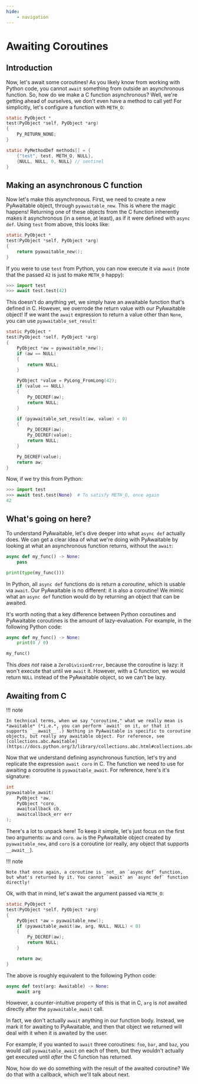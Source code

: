 ```yaml
---
hide:
    - navigation
---
```


# Awaiting Coroutines

## Introduction

Now, let's await some coroutines! As you likely know from working with Python code, you cannot `await` something from outside an asynchronous function. So, how do we make a C function asynchronous? Well, we're getting ahead of ourselves, we don't even have a method to call yet! For simplicitly, let's configure a function with `METH_O`:

```c
static PyObject *
test(PyObject *self, PyObject *arg)
{
    Py_RETURN_NONE;
}

static PyMethodDef methods[] = {
    {"test", test, METH_O, NULL},
    {NULL, NULL, 0, NULL} // sentinel
}
```

## Making an asynchronous C function

Now let's make this asynchronous. First, we need to create a new PyAwaitable object, through `pyawaitable_new`. This is where the magic happens! Returning one of these objects from the C function inherently makes it asynchronous (in a sense, at least), as if it were defined with `async def`. Using `test` from above, this looks like:

```c
static PyObject *
test(PyObject *self, PyObject *arg)
{
    return pyawaitable_new();
}
```

If you were to use `test` from Python, you can now execute it via `await` (note that the passed `42` is just to make `METH_O` happy):

```py
>>> import test
>>> await test.test(42)
```

This doesn't do anything yet, we simply have an awaitable function that's defined in C. However, we overrode the return value with our PyAwaitable object! If we want the `await` expression to return a value other than `None`, you can use `pyawaitable_set_result`:

```c
static PyObject *
test(PyObject *self, PyObject *arg)
{
    PyObject *aw = pyawaitable_new();
    if (aw == NULL)
    {
        return NULL;
    }

    PyObject *value = PyLong_FromLong(42);
    if (value == NULL)
    {
        Py_DECREF(aw);
        return NULL;
    }

    if (pyawaitable_set_result(aw, value) < 0)
    {
        Py_DECREF(aw);
        Py_DECREF(value);
        return NULL;
    }

    Py_DECREF(value);
    return aw;
}
```

Now, if we try this from Python:

```py
>>> import test
>>> await test.test(None)  # To satisfy METH_O, once again
42
```

## What's going on here?

To understand PyAwaitable, let's dive deeper into what `async def` actually does. We can get a clear idea of what we're doing with PyAwaitable by looking at what an asynchronous function returns, without the `await`:

```py
async def my_func() -> None:
    pass

print(type(my_func()))
```

In Python, all `async def` functions do is return a _coroutine_, which is usable via `await`. Our PyAwaitable is no different: it is also a coroutine! We mimic what an `async def` function would do by returning an object that can be awaited.

It's worth noting that a key difference between Python coroutines and PyAwaitable coroutines is the amount of lazy-evaluation. For example, in the following Python code:

```py
async def my_func() -> None:
    print(0 / 0)

my_func()
```

This _does not_ raise a `ZeroDivisionError`, because the coroutine is lazy: it won't execute that until we `await` it. However, with a C function, we would return `NULL` instead of the PyAwaitable object, so we can't be lazy.

## Awaiting from C

!!! note

    In technical terms, when we say "coroutine," what we really mean is *awaitable* (*i.e.*, you can perform `await` on it, or that it supports `__await__`.) Nothing in PyAwaitable is specific to coroutine objects, but really any awaitable object. For reference, see [collections.abc.Awaitable](https://docs.python.org/3/library/collections.abc.html#collections.abc.Awaitable).

Now that we understand defining asynchronous function, let's try and replicate the expression `await coro` in C. The function we need to use for awaiting a coroutine is `pyawaitable_await`. For reference, here's it's signature:

```c
int
pyawaitable_await(
    PyObject *aw,
    PyObject *coro,
    awaitcallback cb,
    awaitcallback_err err
);
```

There's a lot to unpack here! To keep it simple, let's just focus on the first two arguments: `aw` and `coro`. `aw` is the PyAwaitable object created by `pyawaitable_new`, and `coro` is a coroutine (or really, any object that supports `__await__`).

!!! note

    Note that once again, a coroutine is _not_ an `async def` function, but what's returned by it. You cannot `await` an `async def` function directly!

Ok, with that in mind, let's await the argument passed via `METH_O`:

```c
static PyObject *
test(PyObject *self, PyObject *arg)
{
    PyObject *aw = pyawaitable_new();
    if (pyawaitable_await(aw, arg, NULL, NULL) < 0)
    {
        Py_DECREF(aw);
        return NULL;
    }

    return aw;
}
```

The above is roughly equivalent to the following Python code:

```py
async def test(arg: Awaitable) -> None:
    await arg
```

However, a counter-intuitive property of this is that in C, `arg` is _not_ awaited directly after the `pyawaitable_await` call.

In fact, we don't actually `await` anything in our function body. Instead, we mark it for awaiting to PyAwaitable, and then that object we returned will deal with it when it is awaited by the user.

For example, if you wanted to `await` three coroutines: `foo`, `bar`, and `baz`, you would call `pyawaitable_await` on each of them, but they wouldn't actually get executed until _after_ the C function has returned.

Now, how do we do something with the result of the awaited coroutine? We do that with a callback, which we'll talk about next.
